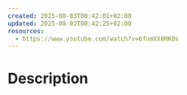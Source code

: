 ```yaml
---
created: 2025-08-03T00:42:01+02:00
updated: 2025-08-03T00:42:25+02:00
resources:
  - https://www.youtube.com/watch?v=6fnmXX8RK0s
---
```

# Description